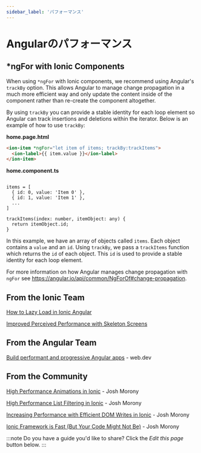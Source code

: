 ```yaml
---
sidebar_label: 'パフォーマンス'
---
```


# Angularのパフォーマンス

## \*ngFor with Ionic Components

When using `*ngFor` with Ionic components, we recommend using Angular's `trackBy` option. This allows Angular to manage change propagation in a much more efficient way and only update the content inside of the component rather than re-create the component altogether.

By using `trackBy` you can provide a stable identity for each loop element so Angular can track insertions and deletions within the iterator. Below is an example of how to use `trackBy`:

**home.page.html**

```html
<ion-item *ngFor="let item of items; trackBy:trackItems">
  <ion-label>{{ item.value }}</ion-label>
</ion-item>
```

**home.component.ts**

```tsx

items = [
  { id: 0, value: 'Item 0' },
  { id: 1, value: 'Item 1' },
  ...
]

trackItems(index: number, itemObject: any) {
  return itemObject.id;
}
```

In this example, we have an array of objects called `items`. Each object contains a `value` and an `id`. Using `trackBy`, we pass a `trackItems` function which returns the `id` of each object. This `id` is used to provide a stable identity for each loop element.

For more information on how Angular manages change propagation with `ngFor` see https://angular.io/api/common/NgForOf#change-propagation.

## From the Ionic Team

[How to Lazy Load in Ionic Angular](https://ionicframework.com/blog/how-to-lazy-load-in-ionic-angular/)

[Improved Perceived Performance with Skeleton Screens](https://ionicframework.com/blog/improved-perceived-performance-with-skeleton-screens/)

## From the Angular Team

[Build performant and progressive Angular apps](https://web.dev/angular) - web.dev

## From the Community

[High Performance Animations in Ionic](https://www.joshmorony.com/high-performance-animations-in-ionic/) - Josh Morony

[High Performance List Filtering in Ionic](https://www.joshmorony.com/high-performance-list-filtering-in-ionic-2/) - Josh Morony

[Increasing Performance with Efficient DOM Writes in Ionic](https://www.joshmorony.com/increasing-performance-with-efficient-dom-writes-in-ionic-2/) - Josh Morony

[Ionic Framework is Fast (But Your Code Might Not Be)](https://www.joshmorony.com/ionic-framework-is-fast-but-your-code-might-not-be/) - Josh Morony

:::note
Do you have a guide you'd like to share? Click the _Edit this page_ button below.
:::
